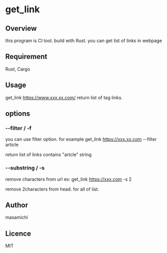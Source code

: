 # get_link


## Overview
this program is CI tool. build with Rust.
you can get list of links in webpage


## Requirement
Rust,
Cargo

## Usage
get_link https://www.xxx.xx.com/
return list of <a> tag links.

## options

### --filter / -f
you can use filter option.
for example
get_link https://xxx.xx.com --filter article

return list of links contains "artcle" string

### --substring / -s
remove characters from url
ex:
get_link https://xxx.com -s 2

remove 2characters from head.
for all of list.


## Author
masamichi

## Licence

MIT